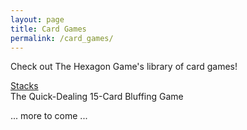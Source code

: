```yaml
---
layout: page
title: Card Games
permalink: /card_games/
---
```

Check out The Hexagon Game's library of card games!

[Stacks](/stacks/ "Stacks")  
The Quick-Dealing 15-Card Bluffing Game  

... more to come ...

